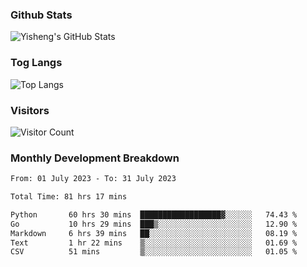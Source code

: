 ### Github Stats
![Yisheng's GitHub Stats](https://github-readme-stats-9qabuvhk1-gongyisheng.vercel.app/api?username=gongyisheng&count_private=true&show_icons=true)
### Tog Langs
![Top Langs](https://github-readme-stats-9qabuvhk1-gongyisheng.vercel.app/api/top-langs/?username=gongyisheng&layout=compact)
### Visitors
![Visitor Count](https://profile-counter.glitch.me/gongyisheng/count.svg)
### Monthly Development Breakdown
<!--START_SECTION:waka-->

```txt
From: 01 July 2023 - To: 31 July 2023

Total Time: 81 hrs 17 mins

Python       60 hrs 30 mins  ██████████████████▓░░░░░░   74.43 %
Go           10 hrs 29 mins  ███▒░░░░░░░░░░░░░░░░░░░░░   12.90 %
Markdown     6 hrs 39 mins   ██░░░░░░░░░░░░░░░░░░░░░░░   08.19 %
Text         1 hr 22 mins    ▒░░░░░░░░░░░░░░░░░░░░░░░░   01.69 %
CSV          51 mins         ▒░░░░░░░░░░░░░░░░░░░░░░░░   01.05 %
```

<!--END_SECTION:waka-->
